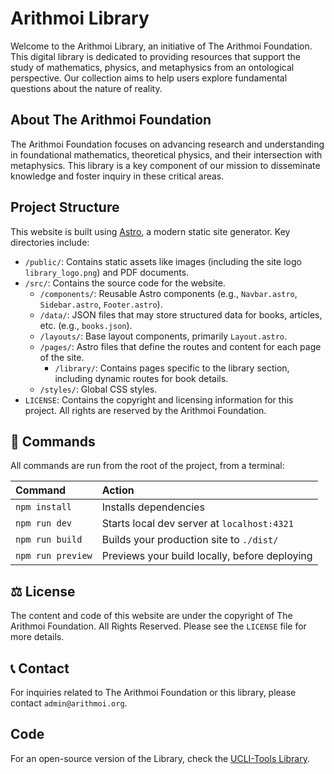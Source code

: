 # Arithmoi Library

Welcome to the Arithmoi Library, an initiative of The Arithmoi Foundation. This digital library is dedicated to providing resources that support the study of mathematics, physics, and metaphysics from an ontological perspective. Our collection aims to help users explore fundamental questions about the nature of reality.

## About The Arithmoi Foundation

The Arithmoi Foundation focuses on advancing research and understanding in foundational mathematics, theoretical physics, and their intersection with metaphysics. This library is a key component of our mission to disseminate knowledge and foster inquiry in these critical areas.

## Project Structure

This website is built using [Astro](https://astro.build/), a modern static site generator. Key directories include:

-   `/public/`: Contains static assets like images (including the site logo `library_logo.png`) and PDF documents.
-   `/src/`: Contains the source code for the website.
    -   `/components/`: Reusable Astro components (e.g., `Navbar.astro`, `Sidebar.astro`, `Footer.astro`).
    -   `/data/`: JSON files that may store structured data for books, articles, etc. (e.g., `books.json`).
    -   `/layouts/`: Base layout components, primarily `Layout.astro`.
    -   `/pages/`: Astro files that define the routes and content for each page of the site.
        -   `/library/`: Contains pages specific to the library section, including dynamic routes for book details.
    -   `/styles/`: Global CSS styles.
-   `LICENSE`: Contains the copyright and licensing information for this project. All rights are reserved by the Arithmoi Foundation.

## 🧞 Commands

All commands are run from the root of the project, from a terminal:

| Command           | Action                                         |
| :---------------- | :--------------------------------------------- |
| `npm install`     | Installs dependencies                          |
| `npm run dev`     | Starts local dev server at `localhost:4321`    |
| `npm run build`   | Builds your production site to `./dist/`       |
| `npm run preview` | Previews your build locally, before deploying  |

## ⚖️ License

The content and code of this website are under the copyright of The Arithmoi Foundation. All Rights Reserved. Please see the `LICENSE` file for more details.

## 📞 Contact

For inquiries related to The Arithmoi Foundation or this library, please contact `admin@arithmoi.org`.

## Code

For an open-source version of the Library, check the [UCLI-Tools Library](https://github.com/ucli-tools/library).
